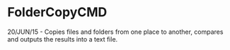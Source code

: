# FolderCopyCMD
 20/JUN/15 - Copies files and folders from one place to another, compares and outputs the results into a text file.
